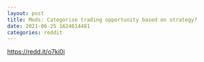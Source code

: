 ```yaml
--- 
layout: post 
title: Mods: Categorise trading opportunity based on strategy? 
date: 2021-06-25 1624614481 
categories: reddit 
--- 
```

https://redd.it/o7ki0i
